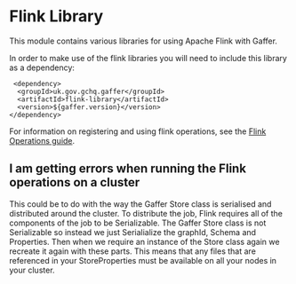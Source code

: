 # Flink Library

This module contains various libraries for using Apache Flink with Gaffer.

In order to make use of the flink libraries you will need to include this library as a dependency:
```
 <dependency>
  <groupId>uk.gov.gchq.gaffer</groupId>
  <artifactId>flink-library</artifactId>
  <version>${gaffer.version}</version>
</dependency>
```

For information on registering and using flink operations, see the [Flink Operations guide](../../reference/operations-guide/flink.md).

## I am getting errors when running the Flink operations on a cluster
This could be to do with the way the Gaffer Store class is serialised and distributed around the cluster. To distribute the job, Flink requires all of the components of the job to be Serializable.
The Gaffer Store class is not Serializable so instead we just Serialialize the graphId, Schema and Properties. Then when we require an instance of the Store class again we recreate it again with these parts.
This means that any files that are referenced in your StoreProperties must be available on all your nodes in your cluster.
